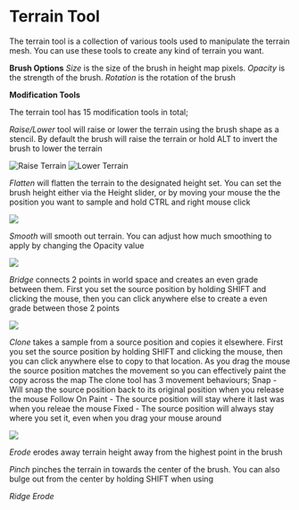 # Terrain Tool

The terrain tool is a collection of various tools used to manipulate the terrain mesh. You can use these tools to create any kind of terrain you want.

**Brush Options**
*Size* is the size of the brush in height map pixels.
*Opacity* is the strength of the brush.
*Rotation* is the rotation of the brush

**Modification Tools**

The terrain tool has 15 modification tools in total;

*Raise/Lower* tool will raise or lower the terrain using the brush shape as a stencil. By default the brush will raise the terrain
or hold ALT to invert the brush to lower the terrain

![Raise Terrain](https://i.gyazo.com/d5aa5dee28130ca26d29e99010563300.png) ![Lower Terrain](https://i.gyazo.com/e53d4942d80b34aa8e3ac04265baac7e.png)

*Flatten* will flatten the terrain to the designated height set. You can set the brush height either via the Height slider, or by moving your mouse
the the position you want to sample and hold CTRL and right mouse click

![](https://i.gyazo.com/ec5b2de94f376ce7010cd237416d9aa4.png)

*Smooth* will smooth out terrain. You can adjust how much smoothing to apply by changing the Opacity value

![](https://i.gyazo.com/13ab5aa35af55fbe9017f518a53d602f.png)


*Bridge* connects 2 points in world space and creates an even grade between them. First you set the source position by holding SHIFT and clicking the 
mouse, then you can click anywhere else to create a even grade between those 2 points

![](https://i.gyazo.com/a6d6711e75fc92bae7ad8bea1ef40fc9.png)

*Clone* takes a sample from a source position and copies it elsewhere. First you set the source position by holding SHIFT and clicking the mouse, then
you can click anywhere else to copy to that location. As you drag the mouse the source position matches the movement so you can effectively paint the 
copy across the map
The clone tool has 3 movement behaviours;
Snap - Will snap the source position back to its original position when you release the mouse
Follow On Paint - The source position will stay where it last was when you releae the mouse
Fixed - The source position will always stay where you set it, even when you drag your mouse around

![](https://i.gyazo.com/b0720c30c53c905af5e1cdd8ad846934.jpg)


*Erode* erodes away terrain height away from the highest point in the brush

*Pinch* pinches the terrain in towards the center of the brush. You can also bulge out from the center by holding SHIFT when using

*Ridge Erode*
